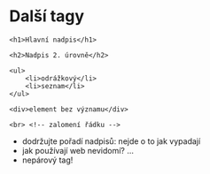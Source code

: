 # Další tagy

<pre class="c-text-large" contenteditable><code class="lang-html stretch" data-noescape>&lt;h1&gt;Hlavní nadpis&lt;/h1&gt;

<span class="fragment">&lt;h2&gt;Nadpis 2. úrovně&lt;/h2&gt;</span>

<span class="fragment">&lt;ul&gt;
	&lt;li&gt;odrážkový&lt;/li&gt;
	&lt;li&gt;seznam&lt;/li&gt;
&lt;/ul&gt;</span>

<span class="fragment">&lt;div&gt;element bez významu&lt;/div&gt;</span>

<span class="fragment">&lt;br&gt; &lt;!-- zalomení řádku --&gt;</span>
</code></pre>


>>>
* dodržujte pořadí nadpisů: nejde o to jak vypadají
* jak používají web nevidomí? …
* nepárový tag!
